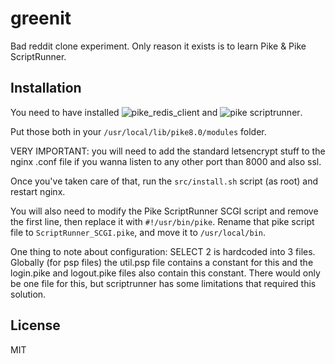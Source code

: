 # greenit

Bad reddit clone experiment. Only reason it exists is to learn Pike & Pike ScriptRunner.

## Installation

You need to have installed ![pike_redis_client](https://github.com/dressupgeekout/pike_redis_client) and ![pike scriptrunner](https://github.com/hww3/scriptrunner).

Put those both in your ``/usr/local/lib/pike8.0/modules`` folder.

VERY IMPORTANT: you will need to add the standard letsencrypt stuff to the nginx .conf file if you wanna listen to any other port than 8000 and also ssl.

Once you've taken care of that, run the ``src/install.sh`` script (as root) and restart nginx.

You will also need to modify the Pike ScriptRunner SCGI script and remove the first line, then replace it with ``#!/usr/bin/pike``. Rename that pike script file to ``ScriptRunner_SCGI.pike``, and move it to ``/usr/local/bin``.

One thing to note about configuration: SELECT 2 is hardcoded into 3 files. Globally (for psp files) the util.psp file contains a constant for this and the login.pike and logout.pike files also contain this constant. There would only be one file for this, but scriptrunner has some limitations that required this solution.

## License
MIT
